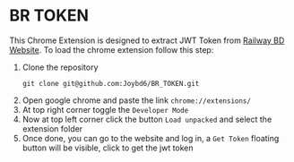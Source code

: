 # BR TOKEN

This Chrome Extension is designed to extract JWT Token from [Railway BD Website](http://railapp.railway.gov.bd).
To load the chrome extension follow this step:
1. Clone the repository
    ```
    git clone git@github.com:Joybd6/BR_TOKEN.git
    ```
2. Open google chrome and paste the link `chrome://extensions/`
3. At top right corner toggle the `Developer Mode`
4. Now at top left corner click the button `Load unpacked` and select the extension folder
5. Once done, you can go to the website and log in, a `Get Token` floating button will be visible, click to get the jwt token
